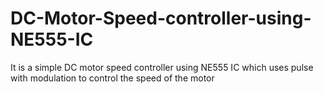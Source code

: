 # DC-Motor-Speed-controller-using-NE555-IC
It is a simple DC motor speed controller using NE555 IC which uses pulse with modulation to control the speed of the motor
